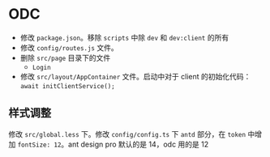 # ODC

* 修改 `package.json`。移除 `scripts` 中除 `dev` 和 `dev:client` 的所有
* 修改 `config/routes.js` 文件。
* 删除 `src/page` 目录下的文件
  * `Login`
* 修改 `src/layout/AppContainer` 文件。启动中对于 client 的初始化代码：`await initClientService();`

## 样式调整

修改 `src/global.less` 下。修改 `config/config.ts` 下 `antd` 部分，在 `token` 中增加 `fontSize: 12`。ant design pro 默认的是 14，odc 用的是 12

